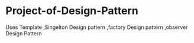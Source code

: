 # Project-of-Design-Pattern
Uses Template ,Singelton Design pattern ,factory Design pattern ,observer Design Pattern
